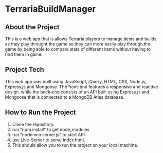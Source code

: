# TerrariaBuildManager

## About the Project
This is a web app that is allows Terraria players to manage items and builds
as they play throught the game so they can more easily play through the game
by being able to compare stats of different items without having to find them
in game.

## Project Tech
This web app was built using JavaScript, jQuery, HTML, CSS, Node.js, Express.js and Mongoose.
The front-end features a responsive and reactive design, while the back-end consists
of an API built using Express.js and Mongoose that is connected to a MongoDB Atlas database.

## How to Run the Project
1. Clone the repository.
2. run "npm install" to get node_modules.
3. run "nodemon server.js" to start API.
4. use Live-Server to serve index.html.
5. This should allow you to run the project on your local machine.
